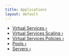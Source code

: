 ```yaml
---
title: Applications
layout: default
---
```

* <a href="/docs/16.2.2/configuration-guide/applications/virtual-services/">Virtual Services ›</a>
* <a href="/docs/16.2.2/configuration-guide/applications/vs-scaling/">Virtual Services Scaling ›</a>
* <a href="/docs/16.2.2/configuration-guide/applications/vs-policies/">Virtual Services Policies ›</a>
* <a href="/docs/16.2.2/configuration-guide/applications/pools/">Pools ›</a>
* <a href="/docs/16.2.2/configuration-guide/applications/servers/">Servers ›</a>  
